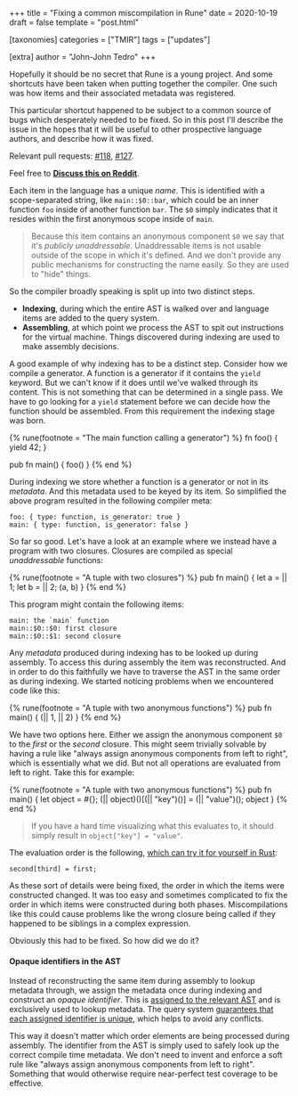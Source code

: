 +++
title = "Fixing a common miscompilation in Rune"
date = 2020-10-19
draft = false
template = "post.html"

[taxonomies]
categories = ["TMIR"]
tags = ["updates"]

[extra]
author = "John-John Tedro"
+++

Hopefully it should be no secret that Rune is a young project. And some
shortcuts have been taken when putting together the compiler. One such was how
items and their associated metadata was registered.

This particular shortcut happened to be subject to a common source of bugs which
desperately needed to be fixed. So in this post I'll describe the issue in the
hopes that it will be useful to other prospective language authors, and describe
how it was fixed.

<!-- more -->

Relevant pull requests: [#118](https://github.com/rune-rs/rune/pull/118), [#127](https://github.com/rune-rs/rune/pull/127).

Feel free to [**Discuss this on Reddit**](https://www.reddit.com/r/rust/comments/jdvc8r/this_month_and_a_half_in_rune/).

Each item in the language has a unique *name*. This is identified with a
scope-separated string, like `main::$0::bar`, which could be an inner function
`foo` inside of another function `bar`. The `$0` simply indicates that it
resides within the first anonymous scope inside of `main`.

> Because this item contains an anonymous component `$0` we say that it's
> *publicly unaddressable*. Unaddressable items is not usable outside of the
> scope in which it's defined. And we don't provide any public mechanisms for
> constructing the name easily. So they are used to "hide" things.

So the compiler broadly speaking is split up into two distinct steps.

* **Indexing**, during which the entire AST is walked over and language items
  are added to the query system.
* **Assembling**, at which point we process the AST to spit out instructions for
  the virtual machine. Things discovered during indexing are used to make
  assembly decisions.

A good example of why indexing has to be a distinct step. Consider how we
compile a generator. A function is a generator if it contains the `yield`
keyword. But we can't know if it does until we've walked through its content.
This is not something that can be determined in a single pass. We have to go
looking for a `yield` statement before we can decide how the function should be
assembled. From this requirement the indexing stage was born.

{% rune(footnote = "The main function calling a generator") %}
fn foo() {
    yield 42;
}

pub fn main() {
    foo()
}
{% end %}

During indexing we store whether a function is a generator or not in its
*metadata*. And this metadata used to be keyed by its item. So simplified the
above program resulted in the following compiler meta:

```text
foo: { type: function, is_generator: true }
main: { type: function, is_generator: false }
```

So far so good. Let's have a look at an example where we instead have a program
with two closures. Closures are compiled as special *unaddressable* functions:

{% rune(footnote = "A tuple with two closures") %}
pub fn main() {
    let a = || 1;
    let b = || 2;
    (a, b)
}
{% end %}

This program might contain the following items:

```text
main: the `main` function
main::$0::$0: first closure
main::$0::$1: second closure
```

Any *metadata* produced during indexing has to be looked up during assembly. To
access this during assembly the item was reconstructed. And in order to do this
faithfully we have to traverse the AST in the same order as during indexing. We
started noticing problems when we encountered code like this:

{% rune(footnote = "A tuple with two anonymous functions") %}
pub fn main() {
    (|| 1, || 2)
}
{% end %}

We have two options here. Either we assign the anonymous component `$0` to the
*first* or the *second* closure. This might seem trivially solvable by having a
rule like "always assign anonymous components from left to right", which is
essentially what we did. But not all operations are evaluated from left to
right. Take this for example:

{% rune(footnote = "A tuple with two anonymous functions") %}
pub fn main() {
    let object = #{};
    (|| object)()[(|| "key")()] = (|| "value")();
    object
}
{% end %}

> If you have a hard time visualizing what this evaluates to, it should simply
> result in `object["key"] = "value"`.

The evaluation order is the following, [which can try it for yourself in Rust](https://play.rust-lang.org/?version=stable&mode=debug&edition=2018&gist=a4544dd01d8a7840d68bca9515f9b4a9):

```text
second[third] = first;
```

As these sort of details were being fixed, the order in which the items were
constructed changed. It was too easy and sometimes complicated to fix the order
in which items were constructed during both phases. Miscompilations like this
could cause problems like the wrong closure being called if they happened to be
siblings in a complex expression.

Obviously this had to be fixed. So how did we do it?

#### Opaque identifiers in the AST

Instead of reconstructing the same item during assembly to lookup metadata
through, we assign the metadata once during indexing and construct an *opaque
identifier*. This is [assigned to the relevant AST] and is exclusively used to
lookup metadata. The query system [guarantees that each assigned identifier is
unique], which helps to avoid any conflicts.

This way it doesn't matter which order elements are being processed during
assembly. The identifier from the AST is simply used to safely look up the
correct compile time metadata. We don't need to invent and enforce a soft rule
like "always assign anonymous components from left to right". Something that
would otherwise require near-perfect test coverage to be effective.

[assigned to the relevant AST]: https://github.com/rune-rs/rune/blob/master/crates/rune/src/ast/path.rs#L14
[guarantees that each assigned identifier is unique]: https://github.com/rune-rs/rune/blob/master/crates/runestick/src/id.rs#L38
